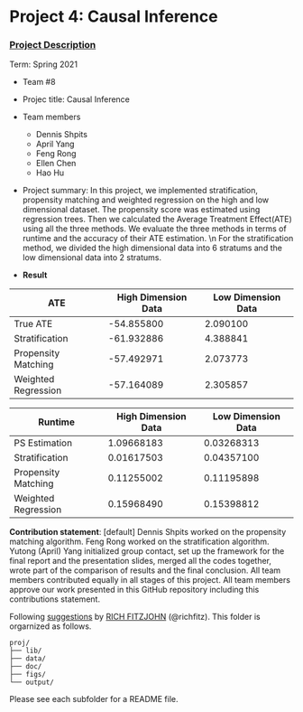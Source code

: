 # Project 4: Causal Inference

### [Project Description](doc/project4_desc.md)

Term: Spring 2021

+ Team #8
+ Projec title: Causal Inference
+ Team members
	+ Dennis Shpits
	+ April Yang
	+ Feng Rong
	+ Ellen Chen
	+ Hao Hu
+ Project summary: In this project, we implemented stratification, propensity matching and weighted regression on the high and low dimensional dataset. The propensity score was estimated using regression trees. Then we calculated the Average Treatment Effect(ATE) using all the three methods. We evaluate the three methods in terms of runtime and the accuracy of their ATE estimation. \n For the stratification method, we divided the high dimensional data into 6 stratums and the low dimensional data into 2 stratums.

+ **Result**

ATE | High Dimension Data | Low Dimension Data
------------ | ------------- | -------------
True ATE | -54.855800 | 2.090100
Stratification | -61.932886 | 4.388841
Propensity Matching | -57.492971 | 2.073773
Weighted Regression | -57.164089 | 2.305857

Runtime | High Dimension Data | Low Dimension Data
------------ | ------------- | -------------
PS Estimation | 1.09668183 | 0.03268313
Stratification | 0.01617503 | 0.04357100
Propensity Matching | 0.11255002 | 0.11195898
Weighted Regression | 0.15968490 | 0.15398812
	
**Contribution statement**: [default] Dennis Shpits worked on the propensity matching algorithm. Feng Rong worked on the stratification algorithm. Yutong (April) Yang initialized group contact, set up the framework for the final report and the presentation slides, merged all the codes together, wrote part of the comparison of results and the final conclusion. All team members contributed equally in all stages of this project. All team members approve our work presented in this GitHub repository including this contributions statement. 

Following [suggestions](http://nicercode.github.io/blog/2013-04-05-projects/) by [RICH FITZJOHN](http://nicercode.github.io/about/#Team) (@richfitz). This folder is orgarnized as follows.

```
proj/
├── lib/
├── data/
├── doc/
├── figs/
└── output/
```

Please see each subfolder for a README file.
